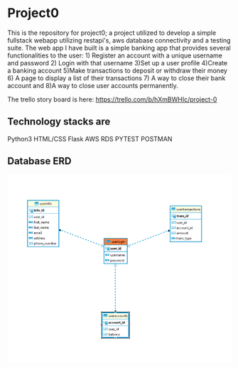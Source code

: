 # Project0

This is the repository for project0; a project utilized  to develop a simple fullstack webapp utilizing restapi's, aws database connectivity and a testing suite.
The web app I have built is a simple banking app that provides several functionalities to the user: 1) Register an account with a unique username and password 2) Login with that username 3)Set up a user profile
4)Create a banking account 5)Make transactions to deposit or withdraw their money 6) A page to display a list of their transactions 7) A way to close their bank account and 8)A way to close user accounts permanently.

The trello story board is here: https://trello.com/b/hXmBWHIc/project-0

Technology stacks are
----------------------

Python3
HTML/CSS
Flask
AWS RDS
PYTEST
POSTMAN

Database ERD
---------------
![image info](./databaseschema.png)
